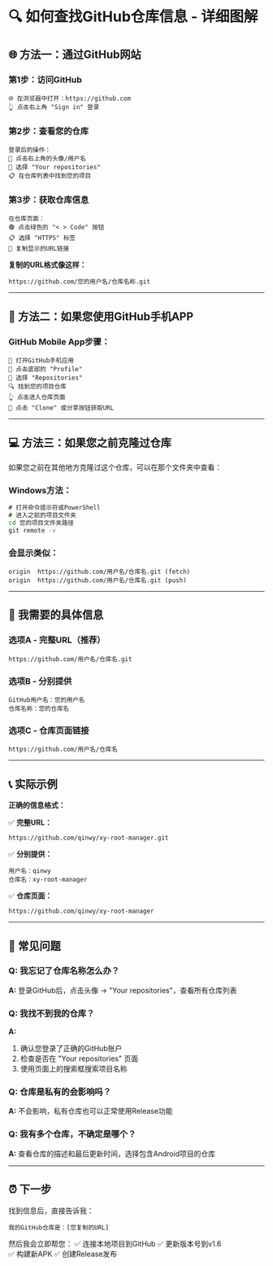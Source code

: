 # 🔍 如何查找GitHub仓库信息 - 详细图解

## 🌐 方法一：通过GitHub网站

### 第1步：访问GitHub
```
🌐 在浏览器中打开：https://github.com
👆 点击右上角 "Sign in" 登录
```

### 第2步：查看您的仓库
```
登录后的操作：
👤 点击右上角的头像/用户名
📁 选择 "Your repositories" 
📋 在仓库列表中找到您的项目
```

### 第3步：获取仓库信息
```
在仓库页面：
🟢 点击绿色的 "< > Code" 按钮
📋 选择 "HTTPS" 标签
📎 复制显示的URL链接
```

**复制的URL格式像这样：**
```
https://github.com/您的用户名/仓库名称.git
```

---

## 📱 方法二：如果您使用GitHub手机APP

### GitHub Mobile App步骤：
```
📱 打开GitHub手机应用
👤 点击底部的 "Profile"
📁 选择 "Repositories"
🔍 找到您的项目仓库
👆 点击进入仓库页面
🔗 点击 "Clone" 或分享按钮获取URL
```

---

## 💻 方法三：如果您之前克隆过仓库

如果您之前在其他地方克隆过这个仓库，可以在那个文件夹中查看：

### Windows方法：
```cmd
# 打开命令提示符或PowerShell
# 进入之前的项目文件夹
cd 您的项目文件夹路径
git remote -v
```

### 会显示类似：
```
origin  https://github.com/用户名/仓库名.git (fetch)
origin  https://github.com/用户名/仓库名.git (push)
```

---

## 🎯 我需要的具体信息

### 选项A - 完整URL（推荐）
```
https://github.com/用户名/仓库名.git
```

### 选项B - 分别提供
```
GitHub用户名：您的用户名
仓库名称：您的仓库名
```

### 选项C - 仓库页面链接
```
https://github.com/用户名/仓库名
```

---

## 📞 实际示例

**正确的信息格式：**

✅ **完整URL：**
```
https://github.com/qinwy/xy-root-manager.git
```

✅ **分别提供：**
```
用户名：qinwy
仓库名：xy-root-manager
```

✅ **仓库页面：**
```
https://github.com/qinwy/xy-root-manager
```

---

## 🚨 常见问题

### Q: 我忘记了仓库名称怎么办？
**A:** 登录GitHub后，点击头像 → "Your repositories"，查看所有仓库列表

### Q: 我找不到我的仓库？
**A:** 
1. 确认您登录了正确的GitHub账户
2. 检查是否在 "Your repositories" 页面
3. 使用页面上的搜索框搜索项目名称

### Q: 仓库是私有的会影响吗？
**A:** 不会影响，私有仓库也可以正常使用Release功能

### Q: 我有多个仓库，不确定是哪个？
**A:** 查看仓库的描述和最后更新时间，选择包含Android项目的仓库

---

## ⏰ 下一步

找到信息后，直接告诉我：
```
我的GitHub仓库是：[您复制的URL]
```

然后我会立即帮您：
✅ 连接本地项目到GitHub
✅ 更新版本号到v1.6  
✅ 构建新APK
✅ 创建Release发布

